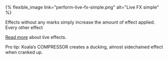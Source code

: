 ---
---

{% flexible_image link="perform-live-fx-simple.png" alt="Live FX simple" %}

Effects without any marks simply increase the amount of effect applied. Every other effect

[Read more](./9-effects) about live effects.

Pro tip: Koala’s COMPRESSOR creates a ducking, almost sidechained effect when cranked up. 
